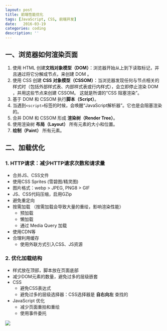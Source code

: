 ```yaml
---
layout: post
title: 前端性能优化
tags: [JavaScript, CSS, 前端开发]
date:   2016-03-19
categories: coding
description: ''
---
```


## 一、浏览器如何渲染页面

1.  使用 HTML 创建**文档对象模型（DOM）**：浏览器开始从上到下读取标记，并且通过将它分解成节点，来创建 DOM 。
2.  使用 CSS 创建 **CSS 对象模型（CSSOM）**：当浏览器发现任何与节点相关的样式时（包括外部样式表、内部样式表或行内样式），会立即停止渲染 DOM ，并用这些节点来创建 CSSOM。 这就是所谓的“CSS 阻塞渲染”。
3.  基于 DOM 和 CSSOM 执行**脚本（Script）**。
4.	当遇到`<script>`标签的时候，会唤醒“JavaScript解析器”。它也是会阻塞渲染的。
5.  合并 DOM 和 CSSOM 形成 **渲染树（Render Tree）**。
5.  使用渲染树 **布局（Layout）** 所有元素的大小和位置。
6.  **绘制（Paint）** 所有元素。

## 二、加载优化

### 1. HTTP请求：减少HTTP请求次数和请求量

* 合并JS、CSS文件
* 使用CSS Sprites (雪碧图/精灵图)
* 图片格式：webp > JPEG, PNG8 > GIF
* JS、CSS代码压缩，启用GZip
* 避免重定向
* 按需加载	（按需加载会导致大量的重绘，影响渲染性能）
    + 预加载
    + 懒加载
    + 通过 Media Query 加载
* 使用CDN等
* 合理利用缓存
    + 使用外联方式引入CSS、JS资源

### 2. 优化加载结构

* 样式放在顶部，脚本放在页面底部
* 减少DOM元素的数量，避免过多的层级嵌套
* CSS
    + 避免CSS表达式
    + 避免过多的层级选择器：CSS选择器是 __自右向左__ 查找的
* JavaScript 优化
    + 减少页面重拍和重绘
    + 使用事件委托


![](/images/h5-performance.png)